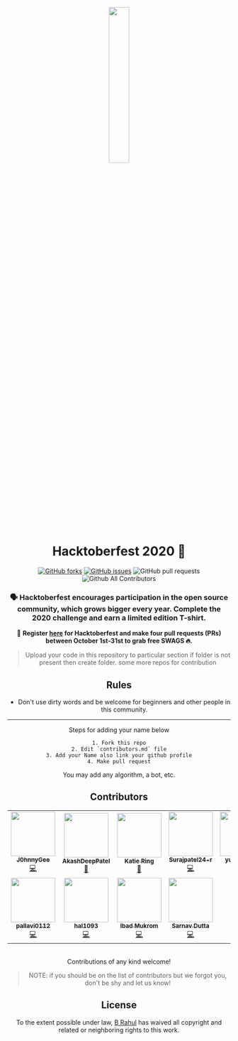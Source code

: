<p align="center">
    <a href="https://hacktorberfest.digitalocean.com/">
        <img src="assets/hacktoberfest.svg" width="30%">
    </a>
</p>

<h1 align="center"> Hacktoberfest 2020 🎉</h1>

<div align="center">
  
[![GitHub forks](https://img.shields.io/github/forks/rahulbollisetty/HACKTOBERFEST_2020?color=brightgreen)](https://github.com/rahulbollisetty/HACKTOBERFEST_2020/network)
[![GitHub issues](https://img.shields.io/github/issues/rahulbollisetty/HACKTOBERFEST_2020)](https://github.com/rahulbollisetty/HACKTOBERFEST_2020/issues)
![GitHub pull requests](https://img.shields.io/github/issues-pr/rahulbollisetty/HACKTOBERFEST_2020)
![Github All Contributors](https://img.shields.io/github/all-contributors/rahulbollisetty/HACKTOBERFEST_2020)

### 🗣 Hacktoberfest encourages participation in the open source community, which grows bigger every year. Complete the 2020 challenge and earn a limited edition T-shirt.

📢 **Register [here](https://hacktoberfest.digitalocean.com) for Hacktoberfest and make four pull requests (PRs) between October 1st-31st to grab free SWAGS 🔥.**


> Upload your code in this repository to particular section if folder is not present then create folder.
> some more repos for contribution



## Rules

- Don't use dirty words and be welcome for beginners and other people in this community.

---

Steps for adding your name below

    1. Fork this repo
    2. Edit `contributors.md` file
    3. Add your Name also link your github profile
    4. Make pull request
You may add any algorithm, a bot, etc.

## Contributors


<!-- ALL-CONTRIBUTORS-LIST:START - Do not remove or modify this section -->
<!-- prettier-ignore-start -->
<!-- markdownlint-disable -->
<table>
  <tr>
    <td align="center"><a href="https://github.com/J0hnnyGee"><img src="https://avatars2.githubusercontent.com/u/61202910?v=4" width="100px;" alt=""/><br /><sub><b>J0hnnyGee</b></sub></a><br /><a href="https://github.com/rahulbollisetty/HACKTOBERFEST_2020/commits?author=J0hnnyGee" title="Code">💻</a></td>
    <td align="center"><a href="https://github.com/AkashDeepPatel"><img src="https://avatars1.githubusercontent.com/u/72429366?v=4" width="100px;" alt=""/><br /><sub><b>AkashDeepPatel</b></sub></a><br /><a href="https://github.com/rahulbollisetty/HACKTOBERFEST_2020/commits?author=AkashDeepPatel" title="Documentation">📖</a></td>
    <td align="center"><a href="https://github.com/katie-ring"><img src="https://avatars0.githubusercontent.com/u/68781671?v=4" width="100px;" alt=""/><br /><sub><b>Katie Ring</b></sub></a><br /><a href="https://github.com/rahulbollisetty/HACKTOBERFEST_2020/commits?author=katie-ring" title="Documentation">📖</a></td>
    <td align="center"><a href="https://github.com/Surajpatel24-r"><img src="https://avatars1.githubusercontent.com/u/73026702?v=4" width="100px;" alt=""/><br /><sub><b>Surajpatel24-r</b></sub></a><br /><a href="https://github.com/rahulbollisetty/HACKTOBERFEST_2020/commits?author=Surajpatel24-r" title="Code">💻</a></td>
    <td align="center"><a href="https://github.com/yugantar99"><img src="https://avatars3.githubusercontent.com/u/73051921?v=4" width="100px;" alt=""/><br /><sub><b>yugantar99</b></sub></a><br /><a href="https://github.com/rahulbollisetty/HACKTOBERFEST_2020/commits?author=yugantar99" title="Code">💻</a></td>
    <td align="center"><a href="http://gamegear2d.xyz"><img src="https://avatars1.githubusercontent.com/u/73019477?v=4" width="100px;" alt=""/><br /><sub><b>prajai1803</b></sub></a><br /><a href="https://github.com/rahulbollisetty/HACKTOBERFEST_2020/commits?author=prajai1803" title="Code">💻</a></td>
    <td align="center"><a href="https://github.com/tanmayanandx"><img src="https://avatars1.githubusercontent.com/u/54024121?v=4" width="100px;" alt=""/><br /><sub><b>tanmayanandx</b></sub></a><br /><a href="https://github.com/rahulbollisetty/HACKTOBERFEST_2020/commits?author=tanmayanandx" title="Code">💻</a></td>
  </tr>
  <tr>
    <td align="center"><a href="https://github.com/pallavi0112"><img src="https://avatars1.githubusercontent.com/u/73059576?v=4" width="100px;" alt=""/><br /><sub><b>pallavi0112</b></sub></a><br /><a href="https://github.com/rahulbollisetty/HACKTOBERFEST_2020/commits?author=pallavi0112" title="Code">💻</a></td>
    <td align="center"><a href="https://github.com/hal1093"><img src="https://avatars2.githubusercontent.com/u/73011749?v=4" width="100px;" alt=""/><br /><sub><b>hal1093</b></sub></a><br /><a href="https://github.com/rahulbollisetty/HACKTOBERFEST_2020/commits?author=hal1093" title="Code">💻</a></td>
    <td align="center"><a href="https://github.com/IbadMukrom"><img src="https://avatars0.githubusercontent.com/u/56953749?v=4" width="100px;" alt=""/><br /><sub><b>Ibad Mukrom</b></sub></a><br /><a href="https://github.com/rahulbollisetty/HACKTOBERFEST_2020/commits?author=IbadMukrom" title="Code">💻</a></td>
    <td align="center"><a href="https://sarnav.me/"><img src="https://avatars2.githubusercontent.com/u/30243191?v=4" width="100px;" alt=""/><br /><sub><b>Sarnav Dutta</b></sub></a><br /><a href="https://github.com/rahulbollisetty/HACKTOBERFEST_2020/commits?author=sarnav98" title="Code">💻</a></td>
  </tr>
</table>

<!-- markdownlint-enable -->
<!-- prettier-ignore-end -->
<!-- ALL-CONTRIBUTORS-LIST:END -->
<!-- ALL-CONTRIBUTORS-LIST:START - Do not remove or modify this section -->
<!-- prettier-ignore-start -->
<!-- markdownlint-disable -->

<table>

</table>

<!-- markdownlint-enable -->
<!-- prettier-ignore-end -->
<!-- ALL-CONTRIBUTORS-LIST:END -->

Contributions of any kind welcome!

>    NOTE: if you should be on the list of contributors but we forgot you, don't be shy and let us know!

## License

To the extent possible under law, [B Rahul](https://github.com/rahulbollisetty/) has waived all copyright and related or neighboring rights to this work.
